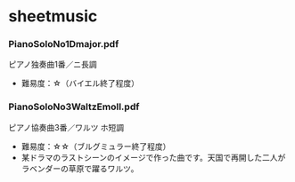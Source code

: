 # sheetmusic

### PianoSoloNo1Dmajor.pdf
ピアノ独奏曲1番／ニ長調
- 難易度：☆（バイエル終了程度）

### PianoSoloNo3WaltzEmoll.pdf

ピアノ協奏曲3番／ワルツ ホ短調
- 難易度：☆☆（ブルグミュラー終了程度）
- 某ドラマのラストシーンのイメージで作った曲です。天国で再開した二人がラベンダーの草原で躍るワルツ。

